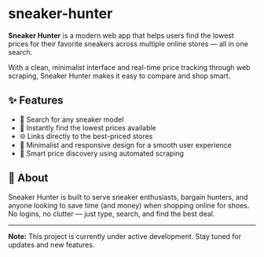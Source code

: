 # sneaker-hunter

**Sneaker Hunter** is a modern web app that helps users find the lowest prices for their favorite sneakers across multiple online stores — all in one search.

With a clean, minimalist interface and real-time price tracking through web scraping, Sneaker Hunter makes it easy to compare and shop smart.

## ✨ Features

- 🔎 Search for any sneaker model
- 💸 Instantly find the lowest prices available
- 🌐 Links directly to the best-priced stores
- 🎯 Minimalist and responsive design for a smooth user experience
- 🧠 Smart price discovery using automated scraping

## 📌 About

Sneaker Hunter is built to serve sneaker enthusiasts, bargain hunters, and anyone looking to save time (and money) when shopping online for shoes. No logins, no clutter — just type, search, and find the best deal.

---

**Note:** This project is currently under active development. Stay tuned for updates and new features.

